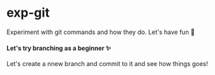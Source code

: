 # exp-git
Experiment with git commands and how they do. Let's have fun 🙏


#### Let's try branching as a beginner ✨
Let's create a nnew branch and commit to it and see how things goes!
